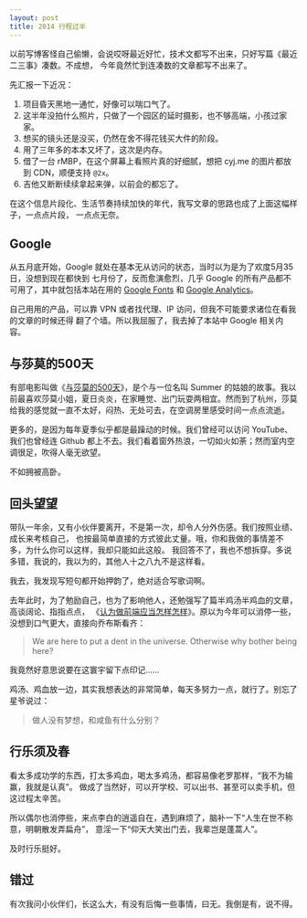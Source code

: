 ```yaml
---
layout: post
title: 2014 行程过半
---
```


以前写博客怪自己偷懒，会说哎呀最近好忙，技术文都写不出来，只好写篇《最近二三事》凑数。不成想，
今年竟然忙到连凑数的文章都写不出来了。

先汇报一下近况：

1. 项目昏天黑地一通忙，好像可以喘口气了。
2. 这半年没拍什么照片，只做了一个园区的延时摄影，也不够高端，小孩过家家。
3. 想买的镜头还是没买，仍然在舍不得花钱买大件的阶段。
4. 用了三年多的本本又坏了，这次是内存。
5. 借了一台 rMBP，在这个屏幕上看照片真的好细腻，想把 cyj.me 的图片都放到 CDN，顺便支持
   `@2x`。
6. 吉他又断断续续拿起来弹，以前会的都忘了。

在这个信息片段化、生活节奏持续加快的年代，我写文章的思路也成了上面这幅样子，一点点片段，
一点点无奈。

## Google

从五月底开始，Google 就处在基本无从访问的状态，当时以为是为了欢度5月35日，没想到现在都快到
七月份了，反而愈演愈烈，几乎 Google 的所有产品都不可用了，其中就包括本站在用的
[Google Fonts](http://www.google.com/webfonts) 和 [Google Analytics](www.google.com/analytics)。

自己用用的产品，可以靠 VPN 或者找代理、IP 访问，但我不可能要求诸位在看我的文章的时候还得
翻了个墙。所以我屈服了，我去掉了本站中 Google 相关内容。

## 与莎莫的500天

有部电影叫做《[与莎莫的500天](www.google.com/analytics)》，是个与一位名叫 Summer
的姑娘的故事。我以前最喜欢莎莫小姐，夏日炎炎，在家睡觉、出门玩耍两相宜。然而到了杭州，莎莫
给我的感觉就一直不太好，闷热、无处可去，在空调房里感受时间一点点流逝。

更多的，是因为每年夏季似乎都是最躁动的时候。我们曾经可以访问 YouTube、我们也曾经连 Github
都上不去。我们看着窗外热浪，一切如火如荼；然而室内空调很足，吹得人毫无欲望。

不如拥被高卧。

## 回头望望

带队一年余，又有小伙伴要离开，不是第一次，却令人分外伤感。我们按照业绩、成长来考核自己，
也按最简单直接的方式彼此丈量。哦，你和我做的事情差不多，为什么你可以这样，我却只能如此这般。
我回答不了，我也不想拆穿。多说多错，我说的，我以为的，其他人十之八九不是这样看。

我去，我发现写短句都开始押韵了，绝对适合写歌词啊。

去年此时，为了勉励自己，也为了影响他人，还勉强写了篇半鸡汤半鸡血的文章，高谈阔论、指指点点，
《[认为做前端应当怎样怎样](/life/the-way-lifes-meant-to-be)》。原以为今年可以消停一些，
没想到口气更大，直接向乔布斯看齐：

> We are here to put a dent in the universe. Otherwise why bother being here?

我竟然好意思说要在这寰宇留下点印记……

鸡汤、鸡血放一边，其实我想表达的非常简单，每天多努力一点，就行了。别忘了星爷说过：

> 做人没有梦想，和咸鱼有什么分别？

## 行乐须及春

看太多成功学的东西，打太多鸡血，喝太多鸡汤，都容易像老罗那样，“我不为输赢，我就是认真”。
做成了当然好，可以开学校、可以出书、甚至可以卖手机，但这过程太辛苦。

所以偶尔也消停些，来点李白的逍遥自在，遇到麻烦了，脑补一下“人生在世不称意，明朝散发弄扁舟”，
意淫一下“仰天大笑出门去，我辈岂是蓬蒿人”。

及时行乐挺好。

## 错过

有次我问小伙伴们，长这么大，有没有后悔一些事情，曰无。我倒是有，说不得。


